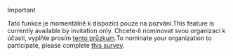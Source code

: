 > [!IMPORTANT]
> <span data-ttu-id="b73ca-101">Tato funkce je momentálně k dispozici pouze na pozvání.</span><span class="sxs-lookup"><span data-stu-id="b73ca-101">This feature is currently available by invitation only.</span></span> <span data-ttu-id="b73ca-102">Chcete-li nominovat svou organizaci k účasti, vyplňte prosím [tento průzkum](https://aka.ms/ax2012upgrade).</span><span class="sxs-lookup"><span data-stu-id="b73ca-102">To nominate your organization to participate, please complete [this survey](https://aka.ms/ax2012upgrade).</span></span> 
